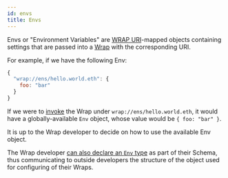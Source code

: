 ```yaml
---
id: envs
title: Envs
---
```


Envs or "Environment Variables" are [WRAP URI](./uris)-mapped objects containing settings that are passed into a [Wrap](./wraps) with the corresponding URI.

For example, if we have the following Env:

```js
{
  "wrap://ens/hello.world.eth": {
    foo: "bar"
  }
}
```

If we were to [invoke](./invoke) the Wrap under `wrap://ens/hello.world.eth`, it would have a globally-available `Env` object, whose value would be `{ foo: "bar" }`.

It is up to the Wrap developer to decide on how to use the available Env object.

The Wrap developer [can also declare an `Env` type](/tutorials/env-variables) as part of their Schema, thus communicating to outside developers the structure of the object used for configuring of their Wraps.
